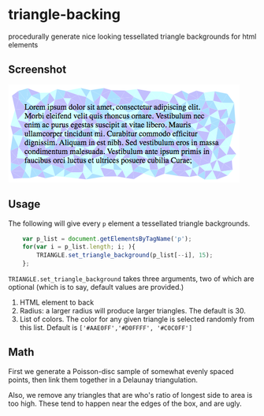 # triangle-backing

procedurally generate nice looking tessellated triangle backgrounds for html
elements

## Screenshot

![Screenshot](screenshot.png?raw=true)

## Usage

The following will give every `p` element a tessellated triangle backgrounds.

```javascript
	var p_list = document.getElementsByTagName('p');
	for(var i = p_list.length; i; ){
		TRIANGLE.set_triangle_background(p_list[--i], 15);	
	};
```

`TRIANGLE.set_triangle_background` takes three arguments, two of which are
optional (which is to say, default values are provided.)

1. HTML element to back
2. Radius: a larger radius will produce larger triangles.  The default is 30.
3. List of colors.  The color for any given triangle is selected randomly from
this list.  Default is `['#AAE0FF','#D0FFFF', '#C0C0FF']`

## Math

First we generate a Poisson-disc sample of somewhat evenly spaced points, then
link them together in a Delaunay triangulation.

Also, we remove any triangles that are who's ratio of longest side to area is
too high.  These tend to happen near the edges of the box, and are ugly.

